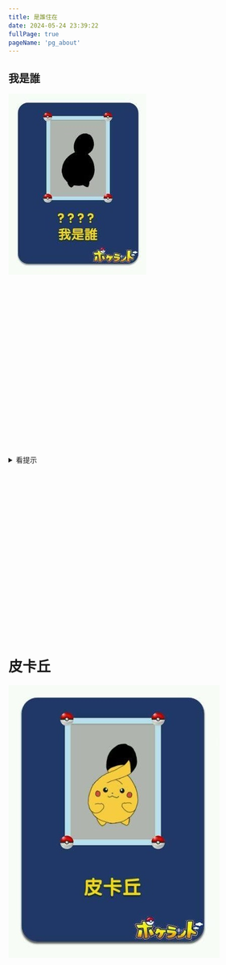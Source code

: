 ```yaml
---
title: 是誰住在
date: 2024-05-24 23:39:22
fullPage: true
pageName: 'pg_about'
---
```


## 我是誰
![](images/1_who.jpg)

<br>
<br>
<br>
<br>
<br>
<br>
<br>
<br>
<br>
<br>
<br>
<br>
<br>
<br>
<br>
<br>
<br>
<br>
<br>
<br>
<details>
  <summary>看提示</summary>
  <img src="../images/1_hint.jpg" alt="">
</details>
<br>
<br>
<br>
<br>
<br>
<br>
<br>
<br>
<br>
<br>
<br>
<br>
<br>
<br>
<br>
<br>
<br>
<br>
<br>
<br>

# 皮卡丘
![](images/1_answer.jpg)
